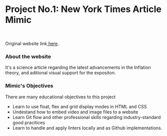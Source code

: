 <h1>Project No.1: New York Times Article Mimic</h1>
<br>
<p> Original website link<a target="_blank" href="https://www.nytimes.com/2014/03/18/science/space/detection-of-waves-in-space-buttresses-landmark-theory-of-big-bang.html?_r=0"> here</a>.</p>

<h3>About the website</h3>
<p> It's a science article regarding the latest advancements in the Inflation theory, and aditional visual support for the expositon.</p>

<h3>Mimic's Objectives</h3>
<p>There are many educational objectives to this project</p>
<ul>
    <li>Learn to use float, flex and grid display modes in HTML and CSS</li>
    <li>Undestand how to embed video and image files to a website</li>
    <li>Learn Git flow and other professional skills regarding industry-standard good pracitices</li>
    <li>Learn to handle and apply linters locally and as Github implementations.</li>
</ul>